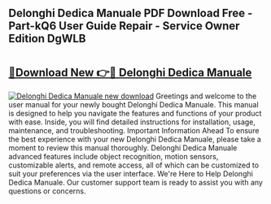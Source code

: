 ## Delonghi Dedica Manuale PDF Download Free - Part-kQ6 User Guide Repair - Service Owner Edition DgWLB

# <h2><a href="http://cf26363.oget.top/?id=Delonghi+Dedica+Manuale">🔗Download New 👉🔴 Delonghi Dedica Manuale</a></h2>

[![Delonghi Dedica Manuale new download](https://i.imgur.com/5g1atiW.png)](http://cf26363.oget.top/?id=Delonghi+Dedica+Manuale)
Greetings and welcome to the user manual for your newly bought Delonghi Dedica Manuale. This manual is designed to help you navigate the features and functions of your product with ease. Inside, you will find detailed instructions for installation, usage, maintenance, and troubleshooting. Important Information Ahead To ensure the best experience with your new Delonghi Dedica Manuale, please take a moment to review this manual thoroughly. Delonghi Dedica Manuale advanced features include object recognition, motion sensors, customizable alerts, and remote access, all of which can be customized to suit your preferences via the user interface. We're Here to Help Delonghi Dedica Manuale. Our customer support team is ready to assist you with any questions or concerns.
